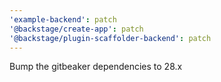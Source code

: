 ```yaml
---
'example-backend': patch
'@backstage/create-app': patch
'@backstage/plugin-scaffolder-backend': patch
---
```


Bump the gitbeaker dependencies to 28.x
